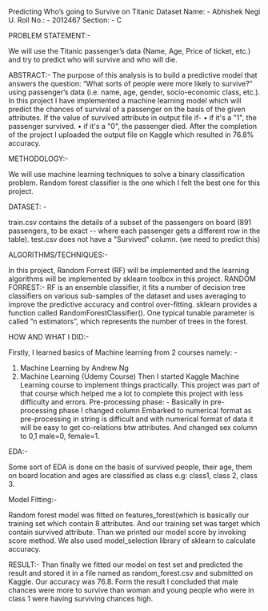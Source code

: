 Predicting Who’s going to Survive on Titanic Dataset
						Name: -       Abhishek Negi
						U. Roll No.: -  2012467
						Section: -        C

PROBLEM STATEMENT:- 
 
We will use the Titanic passenger’s data (Name, Age, Price of ticket, etc.) and      try to predict who will survive and who will die.



ABSTRACT:-
The purpose of this analysis is to build a predictive model that answers the question: “What sorts of people were more likely to survive?” 
using passenger’s data (i.e. name, age, gender, socio-economic class, etc.).
In this project I have implemented a machine learning model which will predict the chances of survival of a passenger on the basis of the given attributes.
If the value of survived attribute in output file if-
•	if it's a "1", the passenger survived.
•	if it's a "0", the passenger died.
After the completion of the project I uploaded the output file on Kaggle which resulted in 76.8% accuracy.




METHODOLOGY:-  

We will use machine learning techniques to solve a binary classification problem.
Random forest classifier is the one which I felt the best one for this project.




DATASET: -

train.csv contains the details of a subset of the passengers on board (891 passengers, to be exact -- where each passenger gets a different row in the table).
test.csv does not have a "Survived" column.
(we need to predict this)



ALGORITHMS/TECHNIQUES:-

In this project, Random Forrest (RF) will be implemented and the learning algorithms will be implemented by sklearn toolbox in this project.
RANDOM FORREST:-
RF is an ensemble classifier, it fits a number of decision tree classifiers on various sub-samples of the dataset and uses averaging to improve 
the predictive accuracy and control over-fitting. sklearn provides a function called RandomForestClassifier(). 
One typical tunable parameter is called ”n estimators”, which represents the number of trees in the forest.



HOW AND WHAT I DID:-

Firstly, I learned basics of Machine learning from 2 courses namely: -
1.	Machine Learning by Andrew Ng
2.	Machine Learning (Udemy Course)
Then I started Kaggle Machine Learning course to implement things practically.
This project was part of that course which helped me a lot to complete this project with less difficulty and errors.
Pre-processing phase: -
Basically in pre-processing phase I changed column Embarked to numerical format as pre-processing in string is difficult and with 
numerical format of data it will be easy to get co-relations btw attributes.
And changed sex column to 0,1 male=0, female=1.



EDA:-

Some sort of EDA is done on the basis of survived people, their age, them on board location and ages are classified as class e.g: class1, class 2, class 3.



Model Fitting:-

Random forest model was fitted on features_forest(which is basically our training set which contain 8 attributes. 
And our training set was target which contain survived attribute.
Than we printed our model score by invoking score method. We also used model_selection library of sklearn to calculate accuracy.




RESULT:-
Than finally we fitted our model on test set and predicted the result and stored it in a file named as random_forest.csv and submitted on Kaggle. Our accuracy was 76.8.
Form the result I concluded that male chances were more to survive than woman and young people who were in class 1 were having surviving chances high.










